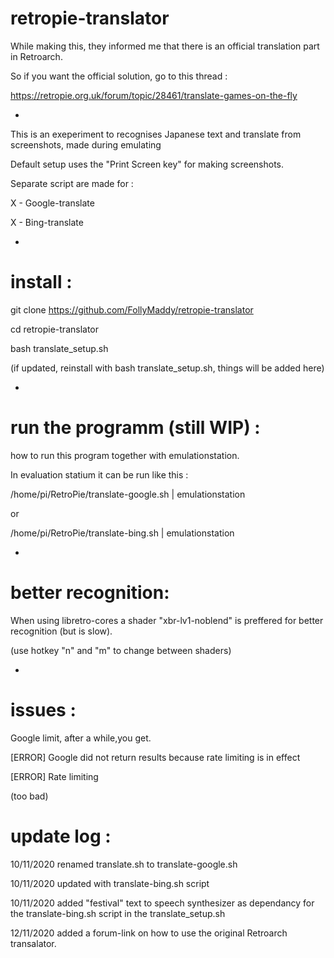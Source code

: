 # retropie-translator

While making this, they informed me that there is an official translation part in Retroarch.

So if you want the official solution, go to this thread :

https://retropie.org.uk/forum/topic/28461/translate-games-on-the-fly


-

This is an exeperiment to recognises Japanese text and translate from screenshots, made during emulating

Default setup uses the "Print Screen key" for making screenshots.

Separate script are made for :

X - Google-translate

X - Bing-translate


-

# install :

git clone https://github.com/FollyMaddy/retropie-translator

cd retropie-translator

bash translate_setup.sh

(if updated, reinstall with bash translate_setup.sh, things will be added here)

-

# run the programm (still WIP) :

how to run this program together with emulationstation.

In evaluation statium it can be run like this :

/home/pi/RetroPie/translate-google.sh | emulationstation

or

/home/pi/RetroPie/translate-bing.sh | emulationstation


-

# better recognition:

When using libretro-cores a shader "xbr-lv1-noblend" is preffered for better recognition (but is slow).

(use hotkey "n" and "m" to change between shaders)


-

# issues :

Google limit, after a while,you get.

[ERROR] Google did not return results because rate limiting is in effect

[ERROR] Rate limiting

(too bad)


# update log :

10/11/2020 renamed translate.sh to translate-google.sh

10/11/2020 updated with translate-bing.sh script 

10/11/2020 added "festival" text to speech synthesizer as dependancy for the translate-bing.sh script in the translate_setup.sh

12/11/2020 added a forum-link on how to use the original Retroarch transalator.



